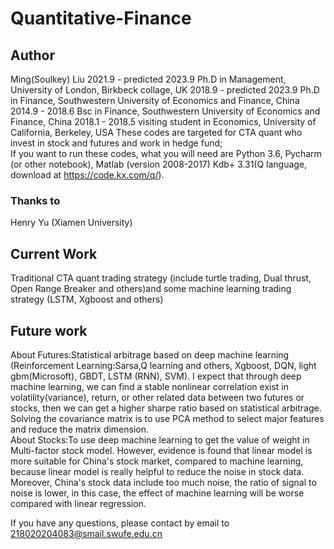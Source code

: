 # Quantitative-Finance
## Author
Ming(Soulkey) Liu 
2021.9 - predicted 2023.9 Ph.D in Management, University of London, Birkbeck collage, UK
2018.9 - predicted 2023.9 Ph.D in Finance, Southwestern University of Economics and Finance, China
2014.9 - 2018.6           Bsc in Finance, Southwestern University of Economics and Finance, China
2018.1 - 2018.5           visiting student in Economics, University of California, Berkeley, USA
These codes are targeted for CTA quant who invest in stock and futures and work in hedge fund;  
If you want to run these codes, what you will need are Python 3.6, Pycharm (or other notebook), Matlab (version 2008-2017) Kdb+ 3.31(Q language, download at https://code.kx.com/q/).
### Thanks to 
Henry Yu (Xiamen University)
## Current Work
Traditional CTA quant trading strategy (include turtle trading, Dual thrust, Open Range Breaker and others)and some machine learning trading strategy (LSTM, Xgboost and others)
## Future work
About Futures:Statistical arbitrage based on deep machine learning (Reinforcement Learning:Sarsa,Q learning and others, Xgboost, DQN, light gbm(Microsoft), GBDT, LSTM (RNN), SVM). I expect that through deep machine learning, we can find a stable nonlinear correlation exist in volatility(variance), return, or other related data between two futures or stocks, then we can get a higher sharpe ratio based on statistical arbitrage.  Solving the covariance matrix is to use PCA method to select major features and reduce the matrix dimension.  
About Stocks:To use deep machine learning to get the value of weight in Multi-factor stock model. However, evidence is found that linear model is more suitable for China's stock market, compared to machine learning, because linear model is really helpful to reduce the noise in stock data. Moreover, China's stock data include too much noise, the ratio of signal to noise is lower, in this case, the effect of machine learning will be worse compared with linear regression. 

If you have any questions, please contact by email to 218020204083@smail.swufe.edu.cn
